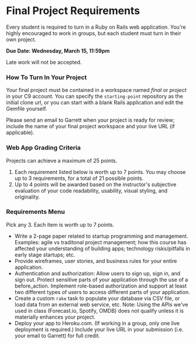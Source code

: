 # Final Project Requirements

Every student is required to turn in a Ruby on Rails web application. You're highly encouraged to work in groups, but each student must turn in their own project.

**Due Date: Wednesday, March 15, 11:59pm**

Late work will not be accepted.

### How To Turn In Your Project

Your final project must be contained in a workspace named *final* or *project* in your C9 account. You can specify the `starting-point` repository as the initial clone url, or you can start with a blank Rails application and edit the Gemfile yourself.

Please send an email to Garrett when your project is ready for review; include the name of your final project workspace and your live URL (if applicable).

### Web App Grading Criteria

Projects can achieve a maximum of 25 points.

1. Each requirement listed below is worth up to 7 points. You may choose up to 3 requirements, for a total of 21 possible points.
2. Up to 4 points will be awarded based on the instructor's subjective evaluation of your  code readability, usability, visual styling, and originality.

### Requirements Menu

Pick any 3.  Each item is worth up to 7 points.

- Write a 2-page paper related to startup programming and management.  Examples: agile vs traditonal project management; how this course has affected your understanding of building apps;  technology risks/pitfalls in early stage startups; etc.
- Provide wireframes, user stories, and business rules for your entire application.
- Authentication and authorization: Allow users to sign up, sign in, and sign out. Protect sensitive parts of your application through the use of a before_action. Implement role-based authorization and support at least two different types of users to access different parts of your application.
- Create a custom `rake` task to populate your database via CSV file, or load data from an external web service, etc. Note: Using the APIs we've used in class (Forecast.io, Spotify, OMDB) does not qualify unless it is materially enhances your project.
- Deploy your app to Heroku.com. (If working in a group, only one live deployment is required.) Include your live URL in your submission (i.e. your email to Garrett) for full credit.
